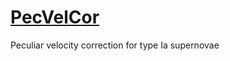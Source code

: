 # [PecVelCor](https://github.com/per-andersen/PecVelCor)
Peculiar velocity correction for type Ia supernovae

